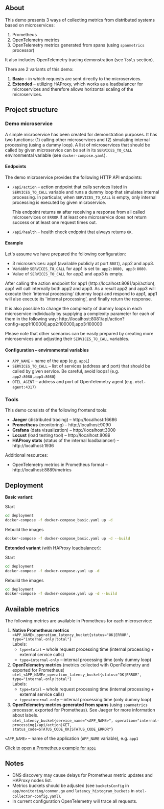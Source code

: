 ## About

This demo presents 3 ways of collecting metrics from distributed systems based on microservices:

1. Prometheus
2. OpenTelemetry metrics
3. OpenTelemetry metrics generated from spans (using `spanmetrics` processor)

It also includes OpenTelemetry tracing demonstration (see `Tools` section).

There are 2 variants of this demo:

1. **Basic** – in which requests are sent directly to the microservices.
2. **Extended** – utilizing HAProxy, which works as a loadbalancer for microservices and therefore allows horizontal
   scaling of the microservices.

## Project structure

### Demo microservice

A simple microservice has been created for demonstration purposes. It has two functions: (1) calling other microservices
and
(2) simulating internal processing (using a dummy loop). A list of microservices that should be called by given
microservice can be set in its `SERVICES_TO_CALL` environmental variable (see `docker-compose.yaml`).

#### Endpoints

The demo microservice provides the following HTTP API endpoints:

* `/api/action` – action endpoint that calls services listed in `SERVICES_TO_CALL` variable and runs a dummy loop that
  simulates internal processing. In particular, when `SERVICES_TO_CALL` is empty, only internal processing is executed by given microservice.
  
  This endpoint returns `OK` after receiving a response from all called microservices
  or `ERROR` if at least one microservice does not return success or at least one request times out.
* `/api/health` – health check endpoint that always returns `OK`.

#### Example

Let's assume we have prepared the following configuration:

* 3 microservices: app1 (available publicly at port `8081`), app2 and app3.
* Variable `SERVICES_TO_CALL` for app1 is set to: `app2:8080, app3:8080`.
* Value of `SERVICES_TO_CALL` for app2 and app3 is empty.

After calling the action endpoint for app1 (http://localhost:8081/api/action), app1 will call internally both app2 and
app3. As a result app2 and app3 will execute their 'internal processing' (dummy loop) and respond to app1, app1 will
also execute its 'internal processing', and finally return the response.

It is also possible to change the complexity of dummy loops in each microservice individually by supplying a complexity
parameter for each of them in the following way:
http://localhost:8081/api/action?config=app1:100000,app2:100000,app3:100000

Please note that other scenarios can be easily prepared by creating more microservices and adjusting their `SERVICES_TO_CALL`
variables.

#### Configuration – environmental variables

* `APP_NAME` – name of the app (e.g. `app1`)
* `SERVICES_TO_CALL` – list of services (address and port) that should be called by given service. Be careful, avoid
  loops! (e.g. `app2:8080,app3:8080`)
* `OTEL_AGENT` – address and port of OpenTelemetry agent (e.g. `otel-agent:4317`)

### Tools

This demo consists of the following frontend tools:

* **Jaeger** (distributed tracing) – http://localhost:16686
* **Prometheus** (monitoring) – http://localhost:9090
* **Grafana** (data visualization) – http://localhost:3000
* **Locust** (load testing tool) – http://localhost:8089
* **HAProxy stats** (status of the internal loadbalancer) – http://localhost:1936

Additional resources:

* OpenTelemetry metrics in Prometheus format – http://localhost:8889/metrics

## Deployment

**Basic variant**:  

Start
```sh
cd deployment
docker-compose -f docker-compose_basic.yaml up -d
```
Rebuild the images
```sh
docker-compose -f docker-compose_basic.yaml up -d --build
```


**Extended variant** (with HAProxy loadbalancer):

Start
```sh
cd deployment
docker-compose -f docker-compose.yaml up -d
```

Rebuild the images
```sh
cd deployment
docker-compose -f docker-compose.yaml up -d --build
```

## Available metrics

The following metrics are available in Prometheus for each microservice:

1. **Native Prometheus metrics**
   `<APP_NAME>_operation_latency_bucket{status="OK|ERROR", type="internal-only|total"}`    
   Labels:  
   * `type=total` – whole request processing time (internal processing + external service calls)
   * `type=internal-only` – internal processing time (only dummy loop)
2. **OpenTelemetry metrics** (metrics collected with OpenTelemetry and exported for Prometheus)
   `otel_<APP_NAME>_operation_latency_bucket{status="OK|ERROR", type="internal-only|total"}`  
   Labels:
   * `type=total` – whole request processing time (internal processing + external service calls)
   * `type=internal-only` – internal processing time (only dummy loop)   
3. **OpenTelemetry metrics generated from spans** (using `spanmetrics` processor, exported for Prometheus). See Jaeger for more information about labels.  
   `otel_latency_bucket{service_name="<APP_NAME>", operation="internal-processing|/api/action|GET, status_code=STATUS_CODE_OK|STATUS_CODE_ERROR"}`

`<APP_NAME>` – name of the application (`APP_NAME` variable), e.g. `app1`

[Click to open a Prometheus example for `app1`](http://localhost:9090/graph?g0.expr=histogram_quantile(0.95%2C%20sum(rate(app1_operation_latency_bucket%7Bstatus%3D%22OK%22%2C%20type%3D%22internal-only%22%7D%5B1m%5D))%20by%20(le))%20*%201000&g0.tab=0&g0.stacked=0&g0.show_exemplars=0&g0.range_input=15m&g1.expr=histogram_quantile(0.95%2C%20sum(rate(otel_app1_operation_latency_bucket%7Bstatus%3D%22OK%22%2C%20type%3D%22internal-only%22%7D%5B1m%5D))%20by%20(le))%20*%201000&g1.tab=0&g1.stacked=0&g1.show_exemplars=0&g1.range_input=15m&g2.expr=histogram_quantile(0.95%2C%20rate(otel_latency_bucket%7Bservice_name%3D%22app1%22%2C%20operation%3D%22internal-processing%22%7D%5B1m%5D))&g2.tab=0&g2.stacked=0&g2.show_exemplars=0&g2.range_input=15m) 

## Notes

* DNS discovery may cause delays for Prometheus metric updates and HAProxy nodes list.
* Metrics buckets should be adjusted (see `bucketsConfig` in `app/monitoring/common.go` and `latency_histogram_buckets`
  in `otel-collector-config.yaml`).
* In current configuration OpenTelemetry will trace all requests.  
